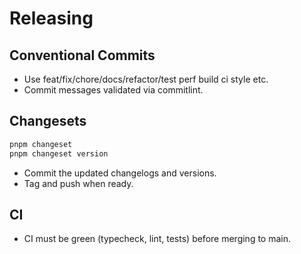 # Releasing

## Conventional Commits
- Use feat/fix/chore/docs/refactor/test perf build ci style etc.
- Commit messages validated via commitlint.

## Changesets
```sh
pnpm changeset
pnpm changeset version
```
- Commit the updated changelogs and versions.
- Tag and push when ready.

## CI
- CI must be green (typecheck, lint, tests) before merging to main.
